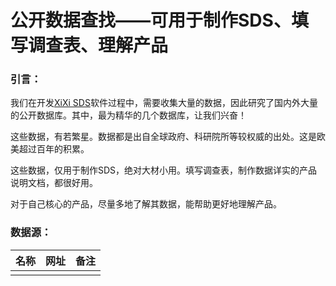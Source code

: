 # 公开数据查找——可用于制作SDS、填写调查表、理解产品

### **引言：**

我们在开发[XiXi SDS](http://www.xixisys.com)软件过程中，需要收集大量的数据，因此研究了国内外大量的公开数据库。其中，最为精华的几个数据库，让我们兴奋！

这些数据，有若繁星。数据都是出自全球政府、科研院所等较权威的出处。这是欧美超过百年的积累。

这些数据，仅用于制作SDS，绝对大材小用。填写调查表，制作数据详实的产品说明文档，都很好用。

对于自己核心的产品，尽量多地了解其数据，能帮助更好地理解产品。

### 数据源：

| 名称 | 网址 | 备注 |
| :--- | :--- | :--- |
|  |  |  |



